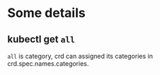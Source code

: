# Some details

## kubectl get `all`
`all` is category, crd can assigned its categories in crd.spec.names.categories. 
